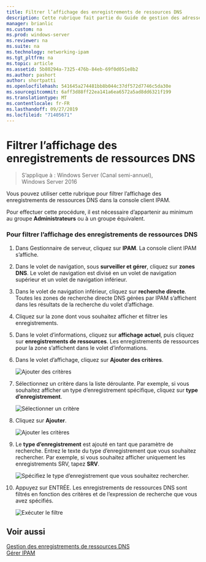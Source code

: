 ```yaml
---
title: Filtrer l’affichage des enregistrements de ressources DNS
description: Cette rubrique fait partie du Guide de gestion des adresses IP (IPAM) de Windows Server 2016.
manager: brianlic
ms.custom: na
ms.prod: windows-server
ms.reviewer: na
ms.suite: na
ms.technology: networking-ipam
ms.tgt_pltfrm: na
ms.topic: article
ms.assetid: 5b80294a-7325-476b-84eb-69f0d051e8b2
ms.author: pashort
author: shortpatti
ms.openlocfilehash: 541645a274481bb8b044c37df572d7746c5da30e
ms.sourcegitcommit: 6aff3d88ff22ea141a6ea6572a5ad8dd6321f199
ms.translationtype: MT
ms.contentlocale: fr-FR
ms.lasthandoff: 09/27/2019
ms.locfileid: "71405671"
---
```

# <a name="filter-the-view-of-dns-resource-records"></a>Filtrer l’affichage des enregistrements de ressources DNS

>S’applique à : Windows Server (Canal semi-annuel), Windows Server 2016

Vous pouvez utiliser cette rubrique pour filtrer l’affichage des enregistrements de ressources DNS dans la console client IPAM.  
  
Pour effectuer cette procédure, il est nécessaire d’appartenir au minimum au groupe **Administrateurs** ou à un groupe équivalent.  
  
### <a name="to-filter-the-view-of-dns-resource-records"></a>Pour filtrer l’affichage des enregistrements de ressources DNS  
  
1.  Dans Gestionnaire de serveur, cliquez sur **IPAM**. La console client IPAM s’affiche.  
  
2.  Dans le volet de navigation, sous **surveiller et gérer**, cliquez sur **zones DNS**.  Le volet de navigation est divisé en un volet de navigation supérieur et un volet de navigation inférieur.  
  
3.  Dans le volet de navigation inférieur, cliquez sur **recherche directe**. Toutes les zones de recherche directe DNS gérées par IPAM s’affichent dans les résultats de la recherche du volet d’affichage.  
  
4.  Cliquez sur la zone dont vous souhaitez afficher et filtrer les enregistrements.  
  
5.  Dans le volet d’informations, cliquez sur **affichage actuel**, puis cliquez sur **enregistrements de ressources**. Les enregistrements de ressources pour la zone s’affichent dans le volet d’informations.  
  
6.  Dans le volet d’affichage, cliquez sur **Ajouter des critères**.  
  
    ![Ajouter des critères](../../media/Filter-the-View-of-DNS-Resource-Records/ipam_FilterRR_01.jpg)  
  
7.  Sélectionnez un critère dans la liste déroulante. Par exemple, si vous souhaitez afficher un type d’enregistrement spécifique, cliquez sur **type d’enregistrement**.  
  
    ![Sélectionner un critère](../../media/Filter-the-View-of-DNS-Resource-Records/ipam_FilterRR_02.jpg)  
  
8.  Cliquez sur **Ajouter**.  
  
    ![Ajouter les critères](../../media/Filter-the-View-of-DNS-Resource-Records/ipam_FilterRR_03.jpg)  
  
9. Le **type d’enregistrement** est ajouté en tant que paramètre de recherche. Entrez le texte du type d’enregistrement que vous souhaitez rechercher. Par exemple, si vous souhaitez afficher uniquement les enregistrements SRV, tapez **SRV**.  
  
    ![Spécifiez le type d’enregistrement que vous souhaitez rechercher.](../../media/Filter-the-View-of-DNS-Resource-Records/ipam_FilterRR_04.jpg)  
  
10. Appuyez sur ENTRÉE. Les enregistrements de ressources DNS sont filtrés en fonction des critères et de l’expression de recherche que vous avez spécifiés.  
  
    ![Exécuter le filtre](../../media/Filter-the-View-of-DNS-Resource-Records/ipam_FilterRR_05.jpg)  
  
## <a name="see-also"></a>Voir aussi  
[Gestion des enregistrements de ressources DNS](DNS-Resource-Record-Management.md)  
[Gérer IPAM](Manage-IPAM.md)  
  



